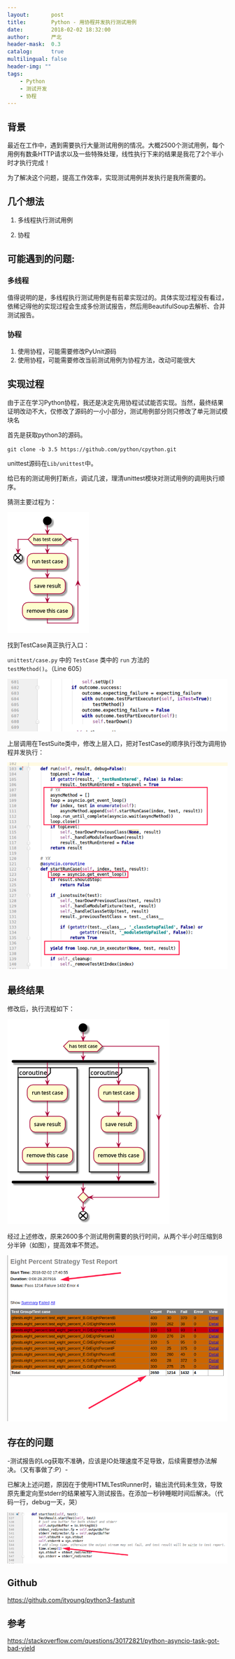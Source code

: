 ```yaml
---
layout:       post
title:        Python - 用协程并发执行测试用例
date:         2018-02-02 18:32:00
author:       严北
header-mask:  0.3
catalog:      true
multilingual: false
header-img: ""
tags:
    - Python
    - 测试开发
    - 协程
---
```


## 背景

最近在工作中，遇到需要执行大量测试用例的情况。大概2500个测试用例，每个用例有数条HTTP请求以及一些特殊处理，线性执行下来的结果是我花了2个半小时才执行完成！

为了解决这个问题，提高工作效率，实现测试用例并发执行是我所需要的。

## 几个想法

1. 多线程执行测试用例

2. 协程

## 可能遇到的问题:

### 多线程

值得说明的是，多线程执行测试用例是有前辈实现过的。具体实现过程没有看过，依稀记得他的实现过程会生成多份测试报告，然后用BeautifulSoup去解析、合并测试报告。

### 协程

1. 使用协程，可能需要修改PyUnit源码
2. 使用协程，可能需要修改当前测试用例为协程方法，改动可能很大

## 实现过程

由于正在学习Python协程，我还是决定先用协程试试能否实现。当然，最终结果证明改动不大，仅修改了源码的一小小部分，测试用例部分则只修改了单元测试模块名

首先是获取python3的源码。

`git clone -b 3.5 https://github.com/python/cpython.git`

unittest源码在`Lib/unittest`中。

给已有的测试用例打断点，调试几波，理清unittest模块对测试用例的调用执行顺序。

猜测主要过程为：

![原实现流程](/img/in-post/article-fastunit/origin-process.png)

找到TestCase真正执行入口：

`unittest/case.py` 中的 `TestCase` 类中的 `run` 方法的 `testMethod()`。（Line 605）

![测试用例执行入口](/img/in-post/article-fastunit/entry.png)

上层调用在TestSuite类中，修改上层入口，把对TestCase的顺序执行改为调用协程并发执行：

![提取循环部分代码，改写为协程](/img/in-post/article-fastunit/code-changes.png)

## 最终结果

修改后，执行流程如下：

![现在实现流程](/img/in-post/article-fastunit/now-process.png)

经过上述修改，原来2600多个测试用例需要的执行时间，从两个半小时压缩到8分半钟（如图），提高效率不赘述。

![测试报告](/img/in-post/article-fastunit/test-report.png)

## 存在的问题

-测试报告的Log获取不准确，应该是IO处理速度不足导致，后续需要想办法解决。（又有事做了:P）-

已解决上述问题，原因在于使用HTMLTestRunner时，输出流代码未生效，导致原先重定向至stderr的结果被写入测试报告。在添加一秒钟睡眠时间后解决。（代码一行，debug一天，哭）

![修复报告问题](/img/in-post/article-fastunit/fix-HTMLTestRunner-error.png)

## Github

https://github.com/ityoung/python3-fastunit

## 参考

https://stackoverflow.com/questions/30172821/python-asyncio-task-got-bad-yield
